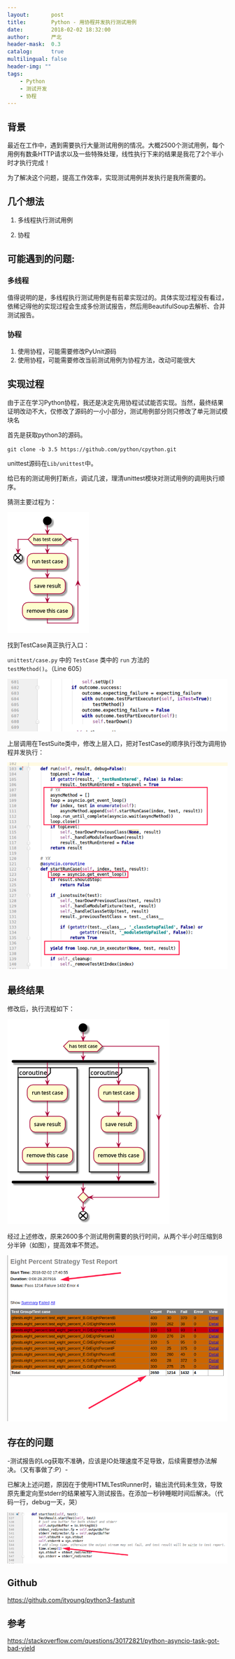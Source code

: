 ```yaml
---
layout:       post
title:        Python - 用协程并发执行测试用例
date:         2018-02-02 18:32:00
author:       严北
header-mask:  0.3
catalog:      true
multilingual: false
header-img: ""
tags:
    - Python
    - 测试开发
    - 协程
---
```


## 背景

最近在工作中，遇到需要执行大量测试用例的情况。大概2500个测试用例，每个用例有数条HTTP请求以及一些特殊处理，线性执行下来的结果是我花了2个半小时才执行完成！

为了解决这个问题，提高工作效率，实现测试用例并发执行是我所需要的。

## 几个想法

1. 多线程执行测试用例

2. 协程

## 可能遇到的问题:

### 多线程

值得说明的是，多线程执行测试用例是有前辈实现过的。具体实现过程没有看过，依稀记得他的实现过程会生成多份测试报告，然后用BeautifulSoup去解析、合并测试报告。

### 协程

1. 使用协程，可能需要修改PyUnit源码
2. 使用协程，可能需要修改当前测试用例为协程方法，改动可能很大

## 实现过程

由于正在学习Python协程，我还是决定先用协程试试能否实现。当然，最终结果证明改动不大，仅修改了源码的一小小部分，测试用例部分则只修改了单元测试模块名

首先是获取python3的源码。

`git clone -b 3.5 https://github.com/python/cpython.git`

unittest源码在`Lib/unittest`中。

给已有的测试用例打断点，调试几波，理清unittest模块对测试用例的调用执行顺序。

猜测主要过程为：

![原实现流程](/img/in-post/article-fastunit/origin-process.png)

找到TestCase真正执行入口：

`unittest/case.py` 中的 `TestCase` 类中的 `run` 方法的 `testMethod()`。（Line 605）

![测试用例执行入口](/img/in-post/article-fastunit/entry.png)

上层调用在TestSuite类中，修改上层入口，把对TestCase的顺序执行改为调用协程并发执行：

![提取循环部分代码，改写为协程](/img/in-post/article-fastunit/code-changes.png)

## 最终结果

修改后，执行流程如下：

![现在实现流程](/img/in-post/article-fastunit/now-process.png)

经过上述修改，原来2600多个测试用例需要的执行时间，从两个半小时压缩到8分半钟（如图），提高效率不赘述。

![测试报告](/img/in-post/article-fastunit/test-report.png)

## 存在的问题

-测试报告的Log获取不准确，应该是IO处理速度不足导致，后续需要想办法解决。（又有事做了:P）-

已解决上述问题，原因在于使用HTMLTestRunner时，输出流代码未生效，导致原先重定向至stderr的结果被写入测试报告。在添加一秒钟睡眠时间后解决。（代码一行，debug一天，哭）

![修复报告问题](/img/in-post/article-fastunit/fix-HTMLTestRunner-error.png)

## Github

https://github.com/ityoung/python3-fastunit

## 参考

https://stackoverflow.com/questions/30172821/python-asyncio-task-got-bad-yield
